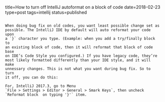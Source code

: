 title=How to turn off IntelliJ autoformat on a block of code
date=2018-02-23
type=post
tags=intellij
status=published
~~~~~~

When doing bug fix on old codes, you want least possible change set as
possible. The IntelliJ IDE by default will auto reformat your code upon
a `}` character you type. (Example: when you add a try/finally block to
an existing block of code, then it will reformat that block of code base
on IDE’s Code Style you configured.) If you have legacy code, they’re
most likely formatted differently than your IDE style, and it will make
unnessary changes. This is not what you want during bug fix. So to turn
it off, you can do this:

For, IntelliJ 2017.3, go to Menu
`File > Settings > Editor > General > Smark Keys`, then uncheck
`Reformat block  on typing '}'` item.
